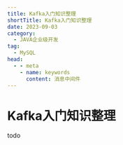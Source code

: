 ```yaml
---
title: Kafka入门知识整理
shortTitle: Kafka入门知识整理
date: 2023-09-03
category:
  - JAVA企业级开发
tag:
  - MySQL
head:
  - - meta
    - name: keywords
      content: 消息中间件
---
```


# Kafka入门知识整理



todo
